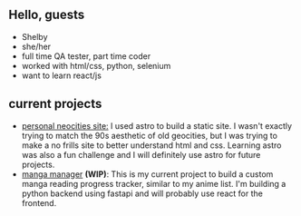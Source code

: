 ## Hello, guests

- Shelby
- she/her
- full time QA tester, part time coder
- worked with html/css, python, selenium
- want to learn react/js

## current projects

- [personal neocities site:](https://github.com/panasonic-hum/astro_neocities) I used astro to build a static site. I wasn't exactly trying to match the 90s aesthetic of old geocities, but I was trying to make a no frills site to better understand html and css. Learning astro was also a fun challenge and I will definitely use astro for future projects.
- [manga manager](https://github.com/panasonic-hum/manga_manager) **(WIP)**: This is my current project to build a custom manga reading progress tracker, similar to my anime list. I'm building a python backend using fastapi and will probably use react for the frontend.
